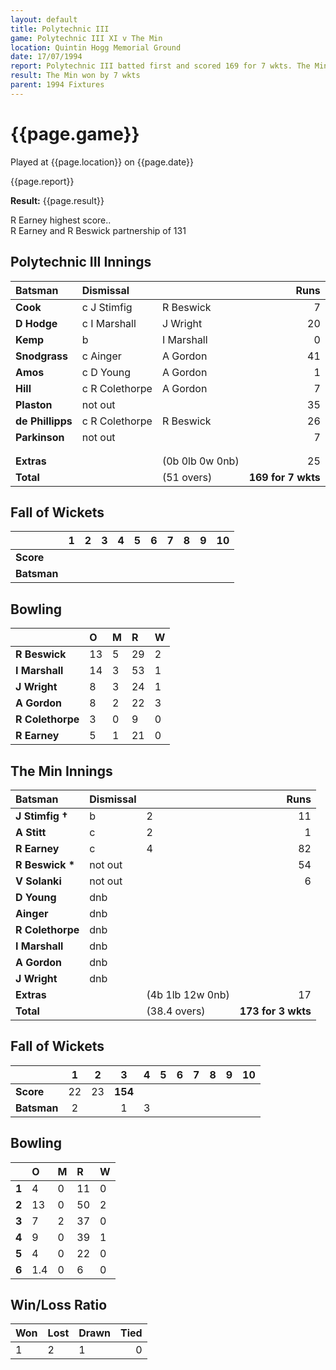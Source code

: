 ```yaml
---
layout: default
title: Polytechnic III
game: Polytechnic III XI v The Min
location: Quintin Hogg Memorial Ground
date: 17/07/1994
report: Polytechnic III batted first and scored 169 for 7 wkts. The Min replied with 173 for 3 wkts
result: The Min won by 7 wkts
parent: 1994 Fixtures
---
```


# {{page.game}}

Played at {{page.location}} on {{page.date}}

{{page.report}}

**Result:** {{page.result}}

R Earney highest score..<br />
R Earney and R Beswick partnership of 131

## Polytechnic III Innings

| Batsman | Dismissal |  | Runs |
|:---|:---|---|---:|
| **Cook** | c J Stimfig | R Beswick | 7 |
| **D Hodge** | c I Marshall | J Wright | 20 |
| **Kemp** | b | I Marshall | 0 |
| **Snodgrass** | c Ainger | A Gordon | 41 |
| **Amos** | c D Young | A Gordon | 1 |
| **Hill** | c R Colethorpe | A Gordon | 7 |
| **Plaston** | not out |  | 35 |
| **de Phillipps** | c R Colethorpe | R Beswick | 26 |
| **Parkinson** | not out |  | 7 |
|  |  |  |  |
|  |  |  |  |
| **Extras** | | (0b 0lb 0w 0nb) | 25 |
| **Total** | | (51 overs) | **169 for 7 wkts** |

## Fall of Wickets

| | 1 | 2 | 3 | 4 | 5 | 6 | 7 | 8 | 9 | 10 |
|---|:---:|:---:|:---:|:---:|:---:|:---:|:---:|:---:|:---:|:---:|
| **Score** |  |  |  |  |  |  |  |  |  |  |
| **Batsman** |  |  |  |  |  |  |  |  |  |  |

## Bowling

| | O | M | R | W |
|---|:---|:---|:---|:---|
| **R Beswick** | 13 | 5 | 29 | 2 |
| **I Marshall** | 14 | 3 | 53 | 1 |
| **J Wright** | 8 | 3 | 24 | 1 |
| **A Gordon** | 8 | 2 | 22 | 3 |
| **R Colethorpe** | 3 | 0 | 9 | 0 |
| **R Earney** | 5 | 1 | 21 | 0 |

## The Min Innings

| Batsman | Dismissal |  | Runs |
|:---|:---|---|---:|
| **J Stimfig &#8224;** | b | 2 | 11 |
| **A Stitt** | c | 2 | 1 |
| **R Earney** | c | 4 | 82 |
| **R Beswick &#42;** | not out |  | 54 |
| **V Solanki** | not out |  | 6 |
| **D Young** | dnb |  |  |
| **Ainger** | dnb |  |  |
| **R Colethorpe** | dnb |  |  |
| **I Marshall** | dnb |  |  |
| **A Gordon** | dnb |  |  |
| **J Wright** | dnb |  |  |
| **Extras** | | (4b 1lb 12w 0nb) | 17 |
| **Total** | | (38.4 overs) | **173 for 3 wkts** |

## Fall of Wickets

| | 1 | 2 | 3 | 4 | 5 | 6 | 7 | 8 | 9 | 10 |
|---|:---:|:---:|:---:|:---:|:---:|:---:|:---:|:---:|:---:|:---:|
| **Score** | 22 | 23 | **154** |  |  |  |  |  |  |  |
| **Batsman** | 2 |  | 1 | 3 |  |  |  |  |  |  |

## Bowling

| | O | M | R | W |
|---|:---|:---|:---|:---|
| **1** | 4 | 0 | 11 | 0 |
| **2** | 13 | 0 | 50 | 2 |
| **3** | 7 | 2 | 37 | 0 |
| **4** | 9 | 0 | 39 | 1 |
| **5** | 4 | 0 | 22 | 0 |
| **6** | 1.4 | 0 | 6 | 0 |

## Win/Loss Ratio

| Won | Lost | Drawn | Tied |
|:---|:---|:---|---:|
| 1 | 2 | 1 | 0 |
